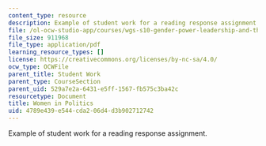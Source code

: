```yaml
---
content_type: resource
description: Example of student work for a reading response assignment.
file: /ol-ocw-studio-app/courses/wgs-s10-gender-power-leadership-and-the-workplace-spring-2014/4789e439e544cda206d4d3b902712742_MITWGS_S10S14_pres_women2.pdf
file_size: 911968
file_type: application/pdf
learning_resource_types: []
license: https://creativecommons.org/licenses/by-nc-sa/4.0/
ocw_type: OCWFile
parent_title: Student Work
parent_type: CourseSection
parent_uid: 529a7e2a-6431-e5ff-1567-fb575c3ba42c
resourcetype: Document
title: Women in Politics
uid: 4789e439-e544-cda2-06d4-d3b902712742
---
```

Example of student work for a reading response assignment.